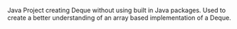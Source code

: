 Java Project creating Deque without using built in Java packages. Used to create a better understanding of an array based implementation of a Deque.
